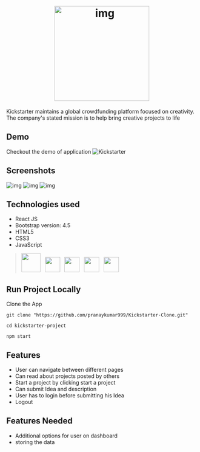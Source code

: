 <h1 align="center">
  <br>
  <img src="https://www.online-tech-tips.com/wp-content/uploads/2019/10/kickstarter.png" alt="img" width="250">
</h1>

 Kickstarter maintains a global crowdfunding platform focused on creativity. The company's stated mission is to help bring creative projects to life
 
 ## Demo
 
 Checkout the demo of application ![Kickstarter](https://kickstarter-clone.netlify.app/home)
 
## Screenshots
<img src="https://github.com/pranaykumar999/Kickstarter-Clone/blob/Pranay/Images/landing_page.png" alt="img" />
<img src="https://github.com/pranaykumar999/Kickstarter-Clone/blob/Pranay/Images/login_page.png" alt="img" />
<img src="https://github.com/pranaykumar999/Kickstarter-Clone/blob/Pranay/Images/start_a_project.png" alt="img" />


## Technologies used
* React JS
* Bootstrap version: 4.5
* HTML5
* CSS3
* JavaScript


> <img height="50" src="https://upload.wikimedia.org/wikipedia/commons/thumb/a/a7/React-icon.svg/1200px-React-icon.svg.png">&nbsp;&nbsp;
    <img height="40" src="https://encrypted-tbn0.gstatic.com/images?q=tbn%3AANd9GcSSYXDgtUuX0KXITEzysyAq-gwLKRNalIEdUg&usqp=CAU">&nbsp;&nbsp;
    <img height="40" src="https://www.flaticon.com/svg/static/icons/svg/1216/1216733.svg">&nbsp;&nbsp;
    <img height="40" src="https://www.flaticon.com/svg/static/icons/svg/732/732190.svg">&nbsp;&nbsp;
    <img height="40" src="https://www.flaticon.com/svg/static/icons/svg/541/541509.svg">&nbsp;&nbsp;
    

## Run Project Locally
Clone the App
```
git clone "https://github.com/pranaykumar999/Kickstarter-Clone.git"

cd kickstarter-project

npm start
```

## Features
* User can navigate between different pages
* Can read about projects posted by others
* Start a project by clicking start a project
* Can submit Idea and description
* User has to login before submitting his Idea
* Logout

## Features Needed
* Additional options for user on dashboard
* storing the data
